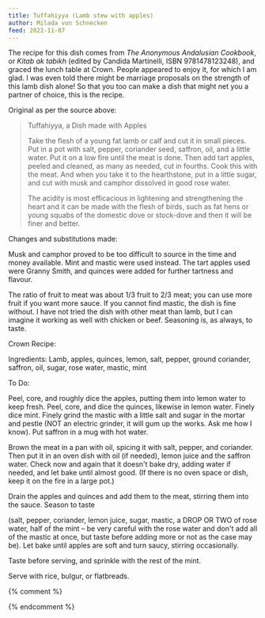 ```yaml
---
title: Tuffahiyya (Lamb stew with apples)
author: Milada von Schnecken
feed: 2022-11-07
---
```

The recipe for this dish comes from _The Anonymous Andalusian Cookbook_, or _Kitab ak tabikh_
(edited by Candida Martinelli, ISBN 9781478123248), and graced the lunch table at Crown. People
appeared to enjoy it, for which I am glad. I was even told there might be marriage proposals on the
strength of this lamb dish alone! So that you too can make a dish that might net you a partner of
choice, this is the recipe.

Original as per the source above:

> Tuffahiyya, a Dish made with Apples
> 
> Take the flesh of a young fat lamb or calf and cut it in small pieces. Put in a pot with salt, pepper,
> coriander seed, saffron, oil, and a little water. Put it on a low fire until the meat is done. Then add
> tart apples, peeled and cleaned, as many as needed, cut in fourths. Cook this with the meat. And
> when you take it to the hearthstone, put in a little sugar, and cut with musk and camphor dissolved
> in good rose water.
> 
> The acidity is most efficacious in lightening and strengthening the heart and it can be made with the
> flesh of birds, such as fat hens or young squabs of the domestic dove or stock-dove and then it will
> be finer and better.

Changes and substitutions made:

Musk and camphor proved to be too difficult to source in the time and money available. Mint and
mastic were used instead. The tart apples used were Granny Smith, and quinces were added for
further tartness and flavour.

The ratio of fruit to meat was about 1/3 fruit to 2/3 meat; you can use more fruit if you want more
sauce. If you cannot find mastic, the dish is fine without. I have not tried the dish with other meat
than lamb, but I can imagine it working as well with chicken or beef. Seasoning is, as always, to
taste.

Crown Recipe:

Ingredients: Lamb, apples, quinces, lemon, salt, pepper, ground coriander, saffron, oil, sugar, rose
water, mastic, mint

To Do:

Peel, core, and roughly dice the apples, putting them into lemon water to keep fresh. Peel, core, and
dice the quinces, likewise in lemon water. Finely dice mint. Finely grind the mastic with a little salt
and sugar in the mortar and pestle (NOT an electric grinder, it will gum up the works. Ask me how I
know). Put saffron in a mug with hot water.

Brown the meat in a pan with oil, spicing it with salt, pepper, and coriander. Then put it in an oven
dish with oil (if needed), lemon juice and the saffron water. Check now and again that it doesn&#39;t
bake dry, adding water if needed, and let bake until almost good. (If there is no oven space or dish,
keep it on the fire in a large pot.)

Drain the apples and quinces and add them to the meat, stirring them into the sauce. Season to taste

(salt, pepper, coriander, lemon juice, sugar, mastic, a DROP OR TWO of rose water, half of the
mint – be very careful with the rose water and don&#39;t add all of the mastic at once, but taste before
adding more or not as the case may be). Let bake until apples are soft and turn saucy, stirring
occasionally.

Taste before serving, and sprinkle with the rest of the mint.

Serve with rice, bulgur, or flatbreads.

{% comment %}
<script type="application/ld+json">
{
  "@context": "https://schema.org/",
  "@type": "Recipe",
  "name": "Tuffahiyya (Lamb stew with apples)",
  "image": [
        ""
  ],
  "author": {
    "@type": "Person",
    "name": "Milada von Schnecken"
  },
  "datePublished": "2022-11-01",
  "description": "A medieval lamb stew with apples",
  "recipeCuisine": "Andalusian",
  "keywords": "medieval, lamb, stew, andalusian",
  "recipeYield": "1 serving",
  "recipeCategory": "main course",
  "recipeIngredient": [
    "lamb",
    "apples",
    "quinces",
    "lemon",
    "salt",
    "pepper",
    "ground coriander",
    "saffron",
    "oil",
    "sugar",
    "rose water",
    "mastic",
    "mint"
  ],
  "recipeInstructions": [
    {
      "@type": "HowToStep",
      "text": "Peel, core, and roughly dice the apples, putting them into lemon water to keep fresh."
    },
    {
      "@type": "HowToStep",
      "text": "Peel, core, and dice the quinces, likewise in lemon water."
    },
    {
      "@type": "HowToStep",
      "text": "Finely dice mint."
    },
    {
      "@type": "HowToStep",
      "text": "Finely grind the mastic with a little salt and sugar in the mortar and pestle."
    },
    {
      "@type": "HowToStep",
      "text": "Put saffron in a mug with hot water."
    },
    {
      "@type": "HowToStep",
      "text": "Brown the meat in a pan with oil, spicing it with salt, pepper, and coriander. Then put it in an oven
dish with oil (if needed), lemon juice and the saffron water. Check now and again that it doesn&#39;t
bake dry, adding water if needed, and let bake until almost good. (If there is no oven space or dish,
keep it on the fire in a large pot.)"
    },
    {
      "@type": "HowToStep",
      "text": "Drain the apples and quinces and add them to the meat, stirring them into the sauce."
    },
    {
      "@type": "HowToStep",
      "text": "Season to taste. Taste before serving, and sprinkle with the rest of the mint."
    },
    {
      "@type": "HowToStep",
      "text": "Serve with rice, bulgur, or flatbreads."
    }
  ]
}
</script>
{% endcomment %}
